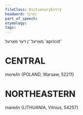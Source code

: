 ```yaml
---
fileClass: DictionaryEntry
headword: מאַרעל
part_of_speech: 
etymology: 
tags: 
---
```

מאַרעל
־ן
דער
מאָרעל
'apricot'

CENTRAL
========

moreʎn {POLAND, Warsaw, 52211}

NORTHEASTERN
==============

mareʎn {LITHUANIA, Vilnius, 54257}